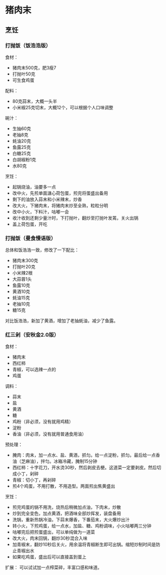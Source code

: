 # 猪肉末

## 烹饪

### 打抛饭（饭浩浩版）

食材：
- 猪肉末500克，肥3瘦7
- 打抛叶50克
- 可生食鸡蛋

配料：
- 80克蒜末，大概一头半
- 小米椒25克切末，大概12个，可以根据个人口味调整

碗汁：
- 生抽60克
- 老抽8克
- 蚝油20克
- 鱼露25克
- 白糖25克
- 白胡椒粉1克
- 水80克

烹饪：
- 起锅烧油，油要多一点
- 改中火，先煎单面溏心荷包蛋，煎完将蛋盛出备用
- 剩下的油放入蒜末和小米辣末，炒香
- 改大火，下猪肉末，将猪肉末炒至全熟，粒粒分明
- 改中小火，下料汁，咕嘟一会
- 收汁收到还剩少量汁时，下打抛叶，翻炒至打抛叶发蔫，关火出锅
- 盖上荷包蛋，开吃

### 打抛饭（曼食慢语版）

总体和饭浩浩一致，修改了一下配比：
- 猪肉末300克
- 打抛叶20克
- 小米辣2根
- 大蒜蓉1头
- 鱼露10克
- 黄酒10克
- 蚝油15克
- 老抽10克
- 糖15克

对比饭浩浩，新加了黄酒，增加了老抽蚝油，减少了鱼露。

### 红三剁（安秋金2.0版）

食材：
- 猪肉末
- 西红柿
- 青椒，可以选辣一点的
- 鸡蛋

调料：
- 蒜末
- 盐
- 黄酒
- 糖
- 鸡粉（非必须，没有就用鸡精）
- 淀粉
- 香油（非必须，没有就用普通食用油）

预处理：
- 腌肉：肉末，加一点水、盐、黄酒，抓匀。给一点淀粉，抓匀。最后给一点香油（芝麻油），拌匀。冰箱冷藏，腌制15分钟
- 西红柿：十字花刀，开水烫30秒，然后剥皮去梗。这道菜一定要剥皮。然后切成小丁，剁碎
- 青椒：切小丁，再剁碎
- 煎4个鸡蛋，不用打散，不用造型。两面煎出焦黄盛出

烹饪：
- 煎完鸡蛋的锅不用洗，烧热后稍微加点油，下肉末，炒散
- 炒到完全变色，加点黄酒，把酒味全部炒挥发，装盘备用
- 洗锅，重新热锅冷油，下蒜末爆香，下番茄末，大火爆炒出汁
- 转小火，下煎鸡蛋，给一点水，加盐、糖、鸡粉调味，小火咕嘟两三分钟
- 咕嘟完后把煎蛋盛出，可以单纯做为一道菜
- 改大火，肉末回锅，翻炒30秒混合入味
- 加青椒末，翻炒10秒后关火，用余温将青椒断生即可出锅。缩短炒制时间是防止青椒出水
- 如果吃鸡蛋，盛出后可以直接盖到蛋上

扩展：
可以试试加一点榨菜碎，丰富口感和味道。

